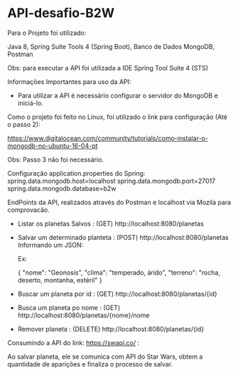 # API-desafio-B2W


Para o Projeto foi utilizado:

Java 8, 
Spring Suite Tools 4 (Spring Boot),
Banco de Dados MongoDB,
Postman

Obs: para executar a API foi utilizada a IDE Spring Tool Suite 4 (STS)



Informações Importantes para uso da API:
- Para utilizar a API é necessário configurar o servidor do MongoDB e iniciá-lo.

Como o projeto foi feito no Linux, foi utilizado o link para configuração (Até o passo 2):

https://www.digitalocean.com/community/tutorials/como-instalar-o-mongodb-no-ubuntu-16-04-pt

Obs: Passo 3 não foi necessário.


Configuração application.properties do Spring:
spring.data.mongodb.host=localhost
spring.data.mongodb.port=27017
spring.data.mongodb.database=b2w


EndPoints da API, realizados através do Postman e localhost via Mozila para comprovacão.


- Listar os planetas Salvos : (GET) http://localhost:8080/planetas 
- Salvar um determinado planteta : (POST) http://localhost:8080/planetas
    Informando um JSON:
    
    Ex:
    
     {
        "nome": "Geonosis",
        "clima": "temperado, árido",
        "terreno": "rocha, deserto, montanha, estéril"
    }
  
  
- Buscar um planeta por id : (GET) http://localhost:8080/planetas/{id}
- Busca um planeta po nome : (GET) http://localhost:8080/planetas/{nome}/nome
- Remover planeta : (DELETE) http://localhost:8080/planetas/{id}


Consumindo a API do link: https://swapi.co/ :

Ao salvar planeta, ele se comunica com API do Star Wars, obtem a quantidade de aparições e finaliza o processo de salvar.
